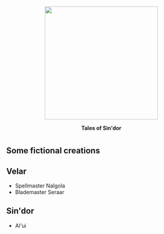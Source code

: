 <div align="center">
  </br>
  <p>
    <img height="300" src="" />
  </p>
  <p>
    <strong>Tales of Sin'dor</strong>
  </p>
</div>

# 

## Some fictional creations

## Velar

- Spellmaster Nalgola
- Blademaster Seraar

## Sin'dor

- Al'ui

#